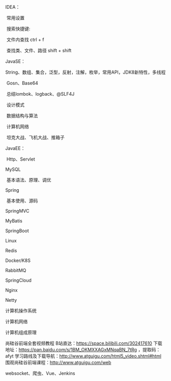 IDEA：

​	常用设置

​	搜索快捷键:  

​			文件内查找 ctrl + f

​			查找类、文件、路径  shift + shift

JavaSE：

​	String、数组、集合，泛型，反射，注解，枚举，常用API，JDK8新特性，多线程

​	Gosn、Base64

​	总结lombok、logback、@SLF4J

​	设计模式

​	数据结构与算法

​	计算机网络

​	坦克大战、飞机大战、推箱子

JavaEE：

​	Http、Servlet

MySQL

​	基本语法、原理、调优

Spring

​	基本使用、源码

SpringMVC

MyBatis

SpringBoot

Linux

Redis

Docker/K8S

RabbitMQ

SpringCloud

Nginx

Netty



计算机操作系统

计算机网络

计算机组成原理



尚硅谷前端全套视频教程
B站直达：https://space.bilibili.com/302417610
下载地址：https://pan.baidu.com/s/1BM_OKMXXAGxMNqaBN_7tRg ，提取码：afyt
学习路线及下载导航：http://www.atguigu.com/html5_video.shtml#html
围观尚硅谷前端课程：http://www.atguigu.com/web



websocket、爬虫、Vue、Jenkins

